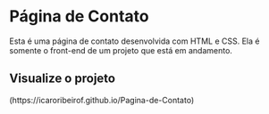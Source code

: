 # Página de Contato
Esta é uma página de contato desenvolvida com HTML e CSS. Ela é somente o front-end de um projeto que está em andamento.
<h2>Visualize o projeto</h2>
(https://icaroribeirof.github.io/Pagina-de-Contato)